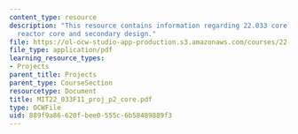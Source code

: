 ```yaml
---
content_type: resource
description: "This resource contains information regarding 22.033 core group\u2014\
  reactor core and secondary design."
file: https://ol-ocw-studio-app-production.s3.amazonaws.com/courses/22-033-nuclear-systems-design-project-fall-2011/889f9a86620fbee0555c6b58489889f3_MIT22_033F11_proj_p2_core.pdf
file_type: application/pdf
learning_resource_types:
- Projects
parent_title: Projects
parent_type: CourseSection
resourcetype: Document
title: MIT22_033F11_proj_p2_core.pdf
type: OCWFile
uid: 889f9a86-620f-bee0-555c-6b58489889f3
---
```


